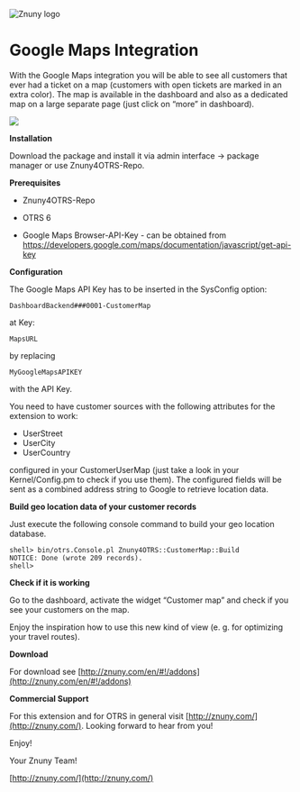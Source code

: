 ![Znuny logo](http://znuny.com/assets/images/logo_small.png)

Google Maps Integration
=======================
With the Google Maps integration you will be able to see all customers that ever had a ticket on a map (customers with open tickets are marked in an extra color). The map is available in the dashboard and also as a dedicated map on a large separate page (just click on “more” in dashboard).

<img src="https://raw.github.com/znuny/Znuny4OTRS-CustomerMap/master/doc/en/images/customermap.png" />

**Installation**

Download the package and install it via admin interface -> package manager or use Znuny4OTRS-Repo.


**Prerequisites**

- Znuny4OTRS-Repo

- OTRS 6

- Google Maps Browser-API-Key - can be obtained from https://developers.google.com/maps/documentation/javascript/get-api-key

**Configuration**

The Google Maps API Key has to be inserted in the SysConfig option:
```
DashboardBackend###0001-CustomerMap
```
at Key:
```
MapsURL
```
by replacing
```
MyGoogleMapsAPIKEY
```
with the API Key.

You need to have customer sources with the following attributes for the extension to work:

* UserStreet
* UserCity
* UserCountry

configured in your CustomerUserMap (just take a look in your Kernel/Config.pm to check if you use them).
The configured fields will be sent as a combined address string to Google to retrieve location data.


**Build geo location data of your customer records**

Just execute the following console command to build your geo location database.

    shell> bin/otrs.Console.pl Znuny4OTRS::CustomerMap::Build
    NOTICE: Done (wrote 209 records).
    shell>

**Check if it is working**

Go to the dashboard, activate the widget “Customer map” and check if you see your customers on the map.

Enjoy the inspiration how to use this new kind of view (e. g. for optimizing your travel routes).

**Download**

For download see [http://znuny.com/en/#!/addons](http://znuny.com/en/#!/addons)

**Commercial Support**

For this extension and for OTRS in general visit [http://znuny.com/](http://znuny.com/). Looking forward to hear from you!

Enjoy!

 Your Znuny Team!

 [http://znuny.com/](http://znuny.com/)
